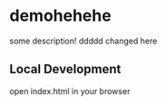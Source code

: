 # demohehehe

some description!
ddddd changed here

## Local Development 

open index.html in your browser
